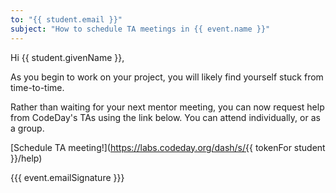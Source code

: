 ```yaml
---
to: "{{ student.email }}"
subject: "How to schedule TA meetings in {{ event.name }}"
---
```


Hi {{ student.givenName }},

As you begin to work on your project, you will likely find yourself stuck from time-to-time.

Rather than waiting for your next mentor meeting, you can now request help from CodeDay's TAs using the link below. You can
attend individually, or as a group.

[Schedule TA meeting!](https://labs.codeday.org/dash/s/{{ tokenFor student }}/help)

{{{ event.emailSignature }}}